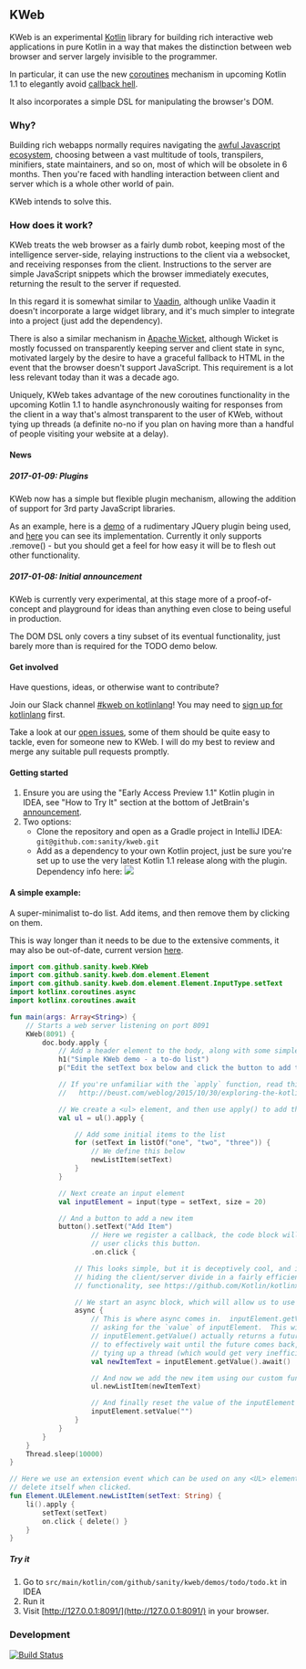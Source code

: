 ## KWeb

KWeb is an experimental [Kotlin](http://kotlinlang.org/) library for building rich interactive web applications in pure Kotlin in a way
that makes the distinction between web browser and server largely invisible to the programmer.

In particular, it can use the new [coroutines](https://github.com/Kotlin/kotlinx.coroutines) mechanism in 
upcoming Kotlin 1.1 to elegantly avoid [callback hell](http://callbackhell.com/).

It also incorporates a simple DSL for manipulating the browser's DOM.

### Why?
Building rich webapps normally requires navigating the
[awful Javascript ecosystem](https://hackernoon.com/how-it-feels-to-learn-javascript-in-2016-d3a717dd577f#.dvybqadhr),
choosing between a vast multitude of tools, transpilers, minifiers, state maintainers, and so on, most of which will
be obsolete in 6 months.  Then you're faced with handling interaction between client and server which is a whole other world of pain.

KWeb intends to solve this.

### How does it work?
KWeb treats the web browser as a fairly dumb robot, keeping most of the intelligence server-side,
relaying instructions to the client via a websocket, and receiving responses from the client.  Instructions to the server
are simple JavaScript snippets which the browser immediately executes, returning the result to the server if requested.

In this regard it is somewhat similar to [Vaadin](https://vaadin.com/home), although unlike Vaadin it doesn't incorporate
a large widget library, and it's much simpler to integrate into a project (just add the dependency).

There is also a similar mechanism in [Apache Wicket](https://wicket.apache.org/), although Wicket is mostly focussed on
transparently keeping server and client state in sync, motivated largely by the desire to have a graceful fallback
to HTML in the event that the browser doesn't support JavaScript.  This requirement is a lot less relevant today than it
was a decade ago.

Uniquely, KWeb takes advantage of the new coroutines functionality in the upcoming Kotlin 1.1 to handle 
asynchronously waiting for responses from the client in a way that's almost transparent to the user of KWeb, without tying up threads (a definite no-no if you plan on having more than a handful of people visiting your website at a delay).

#### News
##### 2017-01-09: Plugins
KWeb now has a simple but flexible plugin mechanism, allowing the addition of support for 3rd party JavaScript libraries.

As an example, here is a [demo](https://github.com/sanity/kweb/blob/master/src/main/kotlin/com/github/sanity/kweb/demos/jquery/jquery.kt) of a rudimentary JQuery plugin being used, and [here](https://github.com/sanity/kweb/blob/master/src/main/kotlin/com/github/sanity/kweb/plugins/jqueryCore/JQueryCorePlugin.kt) you can see its implementation.  Currently it only supports .remove() - but you should get a feel for how easy it will be to flesh out other functionality.

##### 2017-01-08: Initial announcement
KWeb is currently very experimental, at this stage more of a proof-of-concept and playground for ideas than anything
even close to being useful in production.

The DOM DSL only covers a tiny subset of its eventual functionality, just barely more than is required for the TODO 
demo below.

#### Get involved
Have questions, ideas, or otherwise want to contribute?

Join our Slack channel [#kweb on kotlinlang](https://kotlinlang.slack.com/messages/kweb/)!  You may need to [sign up for kotlinlang](http://kotlinslackin.herokuapp.com/) first.

Take a look at our [open issues](https://github.com/sanity/kweb/issues), some of them should be quite easy to tackle, even
for someone new to KWeb.  I will do my best to review and merge any suitable pull requests promptly.

#### Getting started
1. Ensure you are using the "Early Access Preview 1.1" Kotlin plugin in IDEA, see "How to Try It" section at the 
bottom of JetBrain's [announcement](https://blog.jetbrains.com/kotlin/2016/12/kotlin-1-1-m04-is-here/).
2. Two options:
    * Clone the repository and open as a Gradle project in IntelliJ IDEA: `git@github.com:sanity/kweb.git`
    * Add as a dependency to your own Kotlin project, just be sure you're set up to use the
very latest Kotlin 1.1 release along with the plugin.  Dependency info here: [![](https://jitpack.io/v/sanity/kweb.svg)](https://jitpack.io/#sanity/kweb)

#### A simple example:

A super-minimalist to-do list.  Add items, and then remove them by clicking on them.

This is way longer than it needs to be due to the extensive comments, it may also be out-of-date, current version
[here](https://github.com/sanity/kweb/blob/master/src/main/kotlin/com/github/sanity/kweb/demos/todo/todo.kt).

```kotlin
import com.github.sanity.kweb.KWeb
import com.github.sanity.kweb.dom.element.Element
import com.github.sanity.kweb.dom.element.Element.InputType.setText
import kotlinx.coroutines.async
import kotlinx.coroutines.await

fun main(args: Array<String>) {
    // Starts a web server listening on port 8091
    KWeb(8091) {
        doc.body.apply {
            // Add a header element to the body, along with some simple instructions.
            h1("Simple KWeb demo - a to-do list")
            p("Edit the setText box below and click the button to add the item.  Click an item to remove it.")

            // If you're unfamiliar with the `apply` function, read this:
            //   http://beust.com/weblog/2015/10/30/exploring-the-kotlin-standard-library/

            // We create a <ul> element, and then use apply() to add things to it
            val ul = ul().apply {

                // Add some initial items to the list
                for (setText in listOf("one", "two", "three")) {
                    // We define this below
                    newListItem(setText)
                }
            }

            // Next create an input element
            val inputElement = input(type = setText, size = 20)

            // And a button to add a new item
            button().setText("Add Item")
                    // Here we register a callback, the code block will be called when the
                    // user clicks this button.
                    .on.click {

                // This looks simple, but it is deceptively cool, and in more complex applications is the key to
                // hiding the client/server divide in a fairly efficient matter.  It uses Kotlin 1.1's new coroutines
                // functionality, see https://github.com/Kotlin/kotlinx.coroutines

                // We start an async block, which will allow us to use `await` within the block
                async {
                    // This is where async comes in.  inputElement.getValue() sends a message to the browser
                    // asking for the `value` of inputElement.  This will take delay so
                    // inputElement.getValue() actually returns a future.  `await()` then uses coroutines
                    // to effectively wait until the future comes back, but crucially, without
                    // tying up a thread (which would get very inefficient very quickly).
                    val newItemText = inputElement.getValue().await()

                    // And now we add the new item using our custom function
                    ul.newListItem(newItemText)

                    // And finally reset the value of the inputElement element.
                    inputElement.setValue("")
                }
            }
        }
    }
    Thread.sleep(10000)
}

// Here we use an extension event which can be used on any <UL> element to add a list item which will
// delete itself when clicked.
fun Element.ULElement.newListItem(setText: String) {
    li().apply {
        setText(setText)
        on.click { delete() }
    }
}
```

##### Try it
1. Go to `src/main/kotlin/com/github/sanity/kweb/demos/todo/todo.kt` in IDEA
2. Run it
3. Visit [http://127.0.0.1:8091/](http://127.0.0.1:8091/) in your browser.

### Development
[![Build Status](https://travis-ci.org/sanity/kweb.svg?branch=master)](https://travis-ci.org/sanity/kweb)
